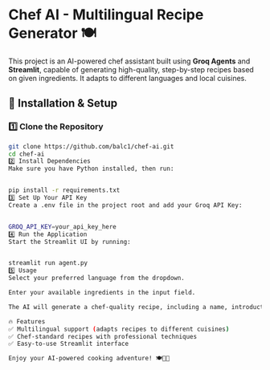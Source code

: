 # Chef AI - Multilingual Recipe Generator 🍽️  

This project is an AI-powered chef assistant built using **Groq Agents** and **Streamlit**, capable of generating high-quality, step-by-step recipes based on given ingredients. It adapts to different languages and local cuisines.  

## 🚀 Installation & Setup  

### **1️⃣ Clone the Repository**  
```bash
git clone https://github.com/balc1/chef-ai.git
cd chef-ai
2️⃣ Install Dependencies
Make sure you have Python installed, then run:


pip install -r requirements.txt
3️⃣ Set Up Your API Key
Create a .env file in the project root and add your Groq API Key:


GROQ_API_KEY=your_api_key_here
4️⃣ Run the Application
Start the Streamlit UI by running:


streamlit run agent.py
5️⃣ Usage
Select your preferred language from the dropdown.

Enter your available ingredients in the input field.

The AI will generate a chef-quality recipe, including a name, introduction, ingredients, step-by-step instructions, plating suggestions, and pro tips!

🔥 Features
✅ Multilingual support (adapts recipes to different cuisines)
✅ Chef-standard recipes with professional techniques
✅ Easy-to-use Streamlit interface

Enjoy your AI-powered cooking adventure! 🍽️👨‍🍳
